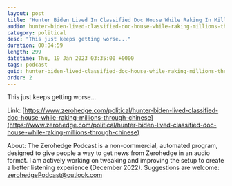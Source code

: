 ```yaml
---
layout: post
title: "Hunter Biden Lived In Classified Doc House While Raking In Millions Through Chinese Intelligence Ties"
audio: hunter-biden-lived-classified-doc-house-while-raking-millions-through-chinese-0
category: political
desc: "This just keeps getting worse..."
duration: 00:04:59
length: 299
datetime: Thu, 19 Jan 2023 03:35:00 +0000
tags: podcast
guid: hunter-biden-lived-classified-doc-house-while-raking-millions-through-chinese-0
order: 2
---
```

This just keeps getting worse...

Link: [https://www.zerohedge.com/political/hunter-biden-lived-classified-doc-house-while-raking-millions-through-chinese](https://www.zerohedge.com/political/hunter-biden-lived-classified-doc-house-while-raking-millions-through-chinese)

About: The Zerohedge Podcast is a non-commercial, automated program, designed to give people a way to get news from Zerohedge in an audio format.  I am actively working on tweaking and improving the setup to create a better listening experience (December 2022).  Suggestions are welcome: [zerohedgePodcast@outlook.com](mailto:zerohedgePodcast@outlook.com)